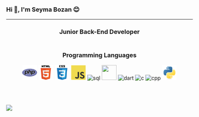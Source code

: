 ### Hi 👋, I'm Seyma Bozan 😊
<hr>
<h3 align="center"><b>Junior Back-End Developer</b></h3>

<h3 align="center"><br>Programming Languages</h3>

<p align="center">
<img src="https://raw.githubusercontent.com/devicons/devicon/master/icons/php/php-original.svg" alt="php" width="40" height="40"/>
<img src="https://raw.githubusercontent.com/devicons/devicon/master/icons/html5/html5-original-wordmark.svg" alt="html5" width="40" height="40"/>
<img src="https://raw.githubusercontent.com/devicons/devicon/master/icons/css3/css3-original-wordmark.svg" alt="css" width="40" height="40"/>
<img src="https://raw.githubusercontent.com/devicons/devicon/master/icons/javascript/javascript-original.svg" alt="javascript" width="40" height="40"/>
<img src="https://www.svgrepo.com/show/303229/microsoft-sql-server-logo.svg" alt="sql" width="40" height="40"/>
<img src="https://raw.githubusercontent.com/hussainweb/hussainweb/main/icons/flutter.png" width="40" height="40"/>
<img src="https://raw.githubusercontent.com/hussainweb/hussainweb/main/icons/dartlang.png" alt="dart" width="40" height="40"/>
<img src="https://raw.githubusercontent.com/jmnote/z-icons/master/svg/c.svg" alt="c" width="40" height="40"/>
<img src="https://raw.githubusercontent.com/jmnote/z-icons/master/svg/cpp.svg" alt="cpp" width="40" height="40"/>
<img src="https://raw.githubusercontent.com/devicons/devicon/master/icons/python/python-original.svg" alt="python" width="40" height="40"/>
</p>


<br/><br/>

<a href="https://github.com/anuraghazra/seymabozan.github.io">
  <img align="center" src="https://github-readme-stats.vercel.app/api/pin/?username=seymabozan&repo=seymabozan.github.io&theme=buefy" />
</a>
